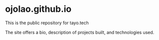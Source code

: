 # ojolao.github.io

This is the public repository for tayo.tech

The site offers a bio, description of projects built, and technologies used.
